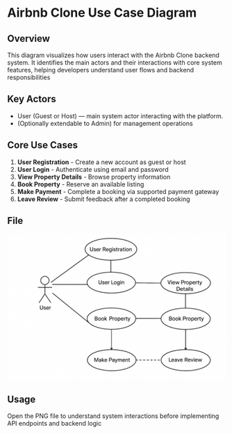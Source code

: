 # Airbnb Clone Use Case Diagram

## Overview

This diagram visualizes how users interact with the Airbnb Clone backend system.
It identifies the main actors and their interactions with core system features, helping developers understand user flows and backend responsibilities

## Key Actors

- User (Guest or Host) — main system actor interacting with the platform.
- (Optionally extendable to Admin) for management operations

## Core Use Cases

1. **User Registration** - Create a new account as guest or host
2. **User Login** - Authenticate using email and password
3. **View Property Details** - Browse property information
4. **Book Property** - Reserve an available listing
5. **Make Payment** - Complete a booking via supported payment gateway
6. **Leave Review** - Submit feedback after a completed booking

## File
![Airbnb_Clone_Use_Case_Diagram](usecase.png)

## Usage

Open the PNG file to understand system interactions before implementing API endpoints and backend logic
